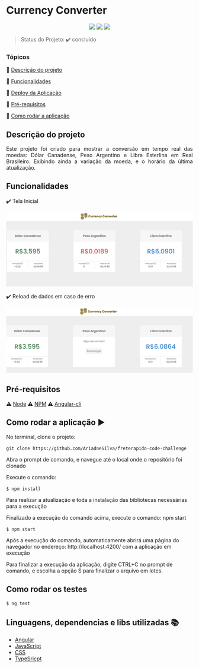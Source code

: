 <h1>Currency Converter</h1> 

<p align="center">
  <img src="https://img.shields.io/static/v1?label=angular&message=framework&color=red&style=for-the-badge&logo=Angular"/>
  <img src=" https://img.shields.io/static/v1?label=css&message=language&color=blue&style=for-the-badge&logo=Css"/>
  <img src="http://img.shields.io/static/v1?label=STATUS&message=CONCLUIDO&color=GREEN&style=for-the-badge"/>
</p>

> Status do Projeto: :heavy_check_mark: concluido

### Tópicos 

:small_blue_diamond: [Descrição do projeto](#descrição-do-projeto)

:small_blue_diamond: [Funcionalidades](#funcionalidades)

:small_blue_diamond: [Deploy da Aplicação](#deploy-da-aplicação-dash)

:small_blue_diamond: [Pré-requisitos](#pré-requisitos)

:small_blue_diamond: [Como rodar a aplicação](#como-rodar-a-aplicação-arrow_forward)


## Descrição do projeto 

<p align="justify">
Este projeto foi criado para mostrar a conversão em tempo real das moedas: Dólar Canadense, Peso Argentino e Libra Esterlina em Real Brasileiro.
Exibindo ainda a variação da moeda, e o horário da última atualização.
</p>

## Funcionalidades

:heavy_check_mark: Tela Inicial

![Main Page](src/assets/readMe/main.png)


:heavy_check_mark: Reload de dados em caso de erro

 ![Error Page](src/assets/readMe/error.png)


## Pré-requisitos

:warning: [Node](https://nodejs.org/en/download/)
:warning: [NPM](https://docs.npmjs.com/cli/v9/commands/npm-install)
:warning: [Angular-cli](https://angular.io/cli)
 

## Como rodar a aplicação :arrow_forward:

No terminal, clone o projeto: 

```
git clone https://github.com/AriadneSilva/freterapido-code-challenge
```

Abra o prompt de comando, e navegue até o local onde o repositório foi clonado

Execute o comando: 
```
$ npm install
```
 Para realizar a atualização e toda a instalação das bibliotecas necessárias para a execução

Finalizado a execução do comando acima, execute o comando: npm start

```
$ npm start
```

Após a execução do comando, automaticamente abrirá uma página do navegador no endereço: http://localhost:4200/ com a aplicação em execução

Para finalizar a execução da aplicação, digite CTRL+C no prompt de comando, e escolha a opção S para finalizar o arquivo em lotes.


## Como rodar os testes

```
$ ng test
```

## Linguagens, dependencias e libs utilizadas :books:

- [Angular](https://angular.io/quick-start)
- [JavaScript](https://developer.mozilla.org/pt-BR/docs/Web/JavaScript)
- [CSS](https://developer.mozilla.org/pt-BR/docs/Web/CSS)
- [TypeSricpt](https://www.typescriptlang.org/)
